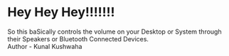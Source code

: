 # Hey Hey Hey!!!!!!! 

So this baSically controls the volume on your Desktop or System through their Speakers or Bluetooth Connected Devices.<br>
Author - Kunal Kushwaha